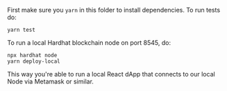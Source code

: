 First make sure you `yarn` in this folder to install dependencies. To run tests do:

```shell
yarn test
```

To run a local Hardhat blockchain node on port 8545, do:

```shell
npx hardhat node
yarn deploy-local
```

This way you're able to run a local React dApp that connects to our local Node via Metamask or similar.
